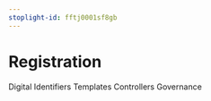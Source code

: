 ```yaml
---
stoplight-id: fftj0001sf8gb
---
```


# Registration

Digital Identifiers
Templates
Controllers
Governance
